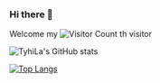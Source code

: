 ### Hi there 👋

<!--
**TyhiLa/TyhiLa** is a ✨ _special_ ✨ repository because its `README.md` (this file) appears on your GitHub profile.

Here are some ideas to get you started:

- 🔭 I’m currently working on ...
- 🌱 I’m currently learning ...
- 👯 I’m looking to collaborate on ...
- 🤔 I’m looking for help with ...
- 💬 Ask me about ...
- 📫 How to reach me: ...
- 😄 Pronouns: ...
- ⚡ Fun fact: ...
-->
Welcome my ![Visitor Count](https://profile-counter.glitch.me/TyhiLa/count.svg) th visitor


![TyhiLa's GitHub stats](https://github-readme-stats.vercel.app/api?username=TyhiLa&show_icons=true&theme=tokyonight)

[![Top Langs](https://github-readme-stats.vercel.app/api/top-langs/?username=TyhiLa&layout=compact)](https://github.com/TyhiLa/github-readme-stats)
